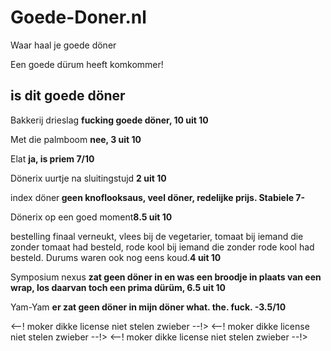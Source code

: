 # Goede-Doner.nl
Waar haal je goede döner

Een goede dürum heeft komkommer! 
<h2>is dit goede döner</h2>
<p>Bakkerij drieslag <b>fucking goede döner, 10 uit 10</b></p>
<p>Met die palmboom <b>nee, 3 uit 10</b></p>
<p>Elat <b>ja, is priem 7/10</b></p>
<p>Dönerix uurtje na sluitingstujd <b> 2 uit 10 </b></p>
<p>index döner<b> geen knoflooksaus, veel döner, redelijke prijs. Stabiele 7-</b></p>
<p>Dönerix op een goed moment<b>8.5 uit 10</b></p>
<p>bestelling finaal verneukt, vlees bij de vegetarier, tomaat bij iemand die zonder tomaat had besteld, rode kool bij iemand die zonder rode kool had besteld. Durums waren ook nog eens koud.<b>4 uit 10</b></p>
<p>Symposium nexus  <b>zat geen döner in en was een broodje in plaats van een wrap, los daarvan toch een prima dürüm, 6.5 uit 10</b></p>
<p>Yam-Yam <b>er zat geen döner in mijn döner what. the. fuck. -3.5/10</b></p>
<--! moker dikke license niet stelen zwieber --!>
<--! moker dikke license niet stelen zwieber --!>
<--! moker dikke license niet stelen zwieber --!>
